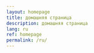 ```yaml
---
layout: homepage
title: домашняя страница
description: домашняя страница
lang: ru
ref: homepage
permalink: /ru/
---
```

